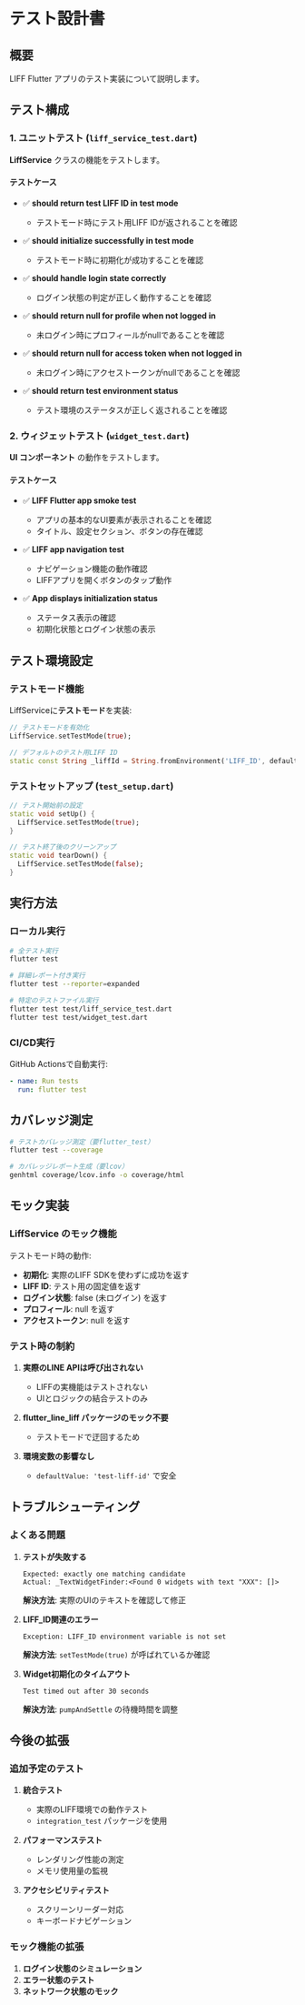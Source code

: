 # テスト設計書

## 概要

LIFF Flutter アプリのテスト実装について説明します。

## テスト構成

### 1. ユニットテスト (`liff_service_test.dart`)

**LiffService** クラスの機能をテストします。

#### テストケース

- ✅ **should return test LIFF ID in test mode**
  - テストモード時にテスト用LIFF IDが返されることを確認

- ✅ **should initialize successfully in test mode**
  - テストモード時に初期化が成功することを確認

- ✅ **should handle login state correctly**
  - ログイン状態の判定が正しく動作することを確認

- ✅ **should return null for profile when not logged in**
  - 未ログイン時にプロフィールがnullであることを確認

- ✅ **should return null for access token when not logged in**
  - 未ログイン時にアクセストークンがnullであることを確認

- ✅ **should return test environment status**
  - テスト環境のステータスが正しく返されることを確認

### 2. ウィジェットテスト (`widget_test.dart`)

**UI コンポーネント** の動作をテストします。

#### テストケース

- ✅ **LIFF Flutter app smoke test**
  - アプリの基本的なUI要素が表示されることを確認
  - タイトル、設定セクション、ボタンの存在確認

- ✅ **LIFF app navigation test**
  - ナビゲーション機能の動作確認
  - LIFFアプリを開くボタンのタップ動作

- ✅ **App displays initialization status**
  - ステータス表示の確認
  - 初期化状態とログイン状態の表示

## テスト環境設定

### テストモード機能

LiffServiceに**テストモード**を実装:

```dart
// テストモードを有効化
LiffService.setTestMode(true);

// デフォルトのテスト用LIFF ID
static const String _liffId = String.fromEnvironment('LIFF_ID', defaultValue: 'test-liff-id');
```

### テストセットアップ (`test_setup.dart`)

```dart
// テスト開始前の設定
static void setUp() {
  LiffService.setTestMode(true);
}

// テスト終了後のクリーンアップ  
static void tearDown() {
  LiffService.setTestMode(false);
}
```

## 実行方法

### ローカル実行

```bash
# 全テスト実行
flutter test

# 詳細レポート付き実行
flutter test --reporter=expanded

# 特定のテストファイル実行
flutter test test/liff_service_test.dart
flutter test test/widget_test.dart
```

### CI/CD実行

GitHub Actionsで自動実行:

```yaml
- name: Run tests
  run: flutter test
```

## カバレッジ測定

```bash
# テストカバレッジ測定（要flutter_test）
flutter test --coverage

# カバレッジレポート生成（要lcov）
genhtml coverage/lcov.info -o coverage/html
```

## モック実装

### LiffService のモック機能

テストモード時の動作:

- **初期化**: 実際のLIFF SDKを使わずに成功を返す
- **LIFF ID**: テスト用の固定値を返す
- **ログイン状態**: false (未ログイン) を返す
- **プロフィール**: null を返す
- **アクセストークン**: null を返す

### テスト時の制約

1. **実際のLINE APIは呼び出されない**
   - LIFFの実機能はテストされない
   - UIとロジックの結合テストのみ

2. **flutter_line_liff パッケージのモック不要**
   - テストモードで迂回するため

3. **環境変数の影響なし**
   - `defaultValue: 'test-liff-id'` で安全

## トラブルシューティング

### よくある問題

1. **テストが失敗する**
   ```
   Expected: exactly one matching candidate
   Actual: _TextWidgetFinder:<Found 0 widgets with text "XXX": []>
   ```
   
   **解決方法**: 実際のUIのテキストを確認して修正

2. **LIFF_ID関連のエラー**
   ```
   Exception: LIFF_ID environment variable is not set
   ```
   
   **解決方法**: `setTestMode(true)` が呼ばれているか確認

3. **Widget初期化のタイムアウト**
   ```
   Test timed out after 30 seconds
   ```
   
   **解決方法**: `pumpAndSettle` の待機時間を調整

## 今後の拡張

### 追加予定のテスト

1. **統合テスト**
   - 実際のLIFF環境での動作テスト
   - `integration_test` パッケージを使用

2. **パフォーマンステスト**
   - レンダリング性能の測定
   - メモリ使用量の監視

3. **アクセシビリティテスト**
   - スクリーンリーダー対応
   - キーボードナビゲーション

### モック機能の拡張

1. **ログイン状態のシミュレーション**
2. **エラー状態のテスト**
3. **ネットワーク状態のモック**
